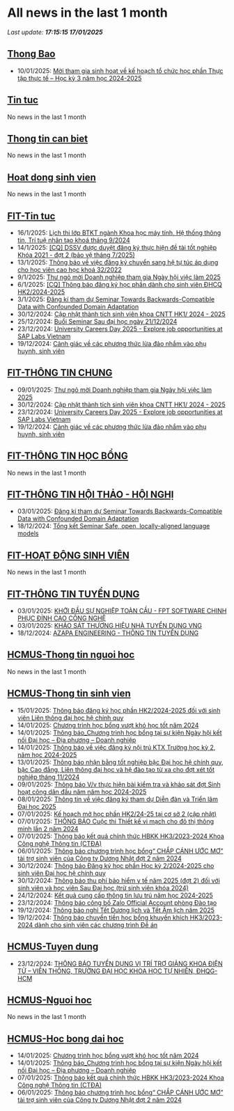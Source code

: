 # All news in the last 1 month 
_Last update: **17:15:15 17/01/2025**_
## [Thong Bao](https://www.ctda.hcmus.edu.vn/vi/thong-bao/)
* 10/01/2025: [Mời tham gia sinh hoạt về kế hoạch tổ chức học phần Thực tập thực tế – Học kỳ 3 năm học 2024-2025](https://www.ctda.hcmus.edu.vn/vi/2025/01/moi-tham-gia-sinh-hoat-ve-ke-hoach-to-chuc-hoc-phan-thuc-tap-thuc-te-hoc-ky-3-nam-hoc-2024-2025/)
## [Tin tuc](https://www.ctda.hcmus.edu.vn/vi/tin-tuc/)
No news in the last 1 month
## [Thong tin can biet](https://www.ctda.hcmus.edu.vn/vi/goc-sinh-vien/thong-tin-can-biet/)
No news in the last 1 month
## [Hoat dong sinh vien](https://www.ctda.hcmus.edu.vn/vi/goc-sinh-vien/hoat-dong-sinh-vien/)
No news in the last 1 month
## [FIT-Tin tuc](https://www.fit.hcmus.edu.vn/vn/Default.aspx?tabid=36)
* 16/1/2025: [Lịch thi lớp BTKT ngành Khoa học máy tính, Hệ thống thông tin, Trí tuệ nhân tạo khoá tháng 9/2024](https://www.fit.hcmus.edu.vn/vn/Default.aspx?tabid=292&newsid=16554)
* 14/1/2025: [[CQ] DSSV được duyệt đăng ký thực hiện đề tài tốt nghiệp Khóa 2021 - đợt 2 (bảo vệ tháng 7/2025)](https://www.fit.hcmus.edu.vn/vn/Default.aspx?tabid=292&newsid=16553)
* 13/1/2025: [Thông báo về việc đăng ký chuyển sang hệ tự túc áp dụng cho học viên cao học khoá 32/2022](https://www.fit.hcmus.edu.vn/vn/Default.aspx?tabid=292&newsid=16552)
* 9/1/2025: [Thư ngỏ mời Doanh nghiệp tham gia Ngày hội việc làm 2025](https://www.fit.hcmus.edu.vn/vn/Default.aspx?tabid=292&newsid=16551)
* 6/1/2025: [[CQ] Thông báo đăng ký học phần dành cho sinh viên ĐHCQ HK2/2024-2025](https://www.fit.hcmus.edu.vn/vn/Default.aspx?tabid=292&newsid=16550)
* 3/1/2025: [Đăng kí tham dự Seminar Towards Backwards-Compatible Data with Confounded Domain Adaptation](https://www.fit.hcmus.edu.vn/vn/Default.aspx?tabid=292&newsid=16549)
* 30/12/2024: [Cập nhật thành tích sinh viên khoa CNTT HK1/ 2024 - 2025](https://www.fit.hcmus.edu.vn/vn/Default.aspx?tabid=292&newsid=16546)
* 25/12/2024: [Buổi Seminar Sau đại học ngày 21/12/2024](https://www.fit.hcmus.edu.vn/vn/Default.aspx?tabid=292&newsid=16543)
* 23/12/2024: [University Careers Day 2025 - Explore job opportunities at SAP Labs Vietnam](https://www.fit.hcmus.edu.vn/vn/Default.aspx?tabid=292&newsid=16542)
* 19/12/2024: [Cảnh giác về các phương thức lừa đảo nhắm vào phụ huynh, sinh viên](https://www.fit.hcmus.edu.vn/vn/Default.aspx?tabid=292&newsid=16540)
## [FIT-THÔNG TIN CHUNG](https://www.fit.hcmus.edu.vn/vn/Default.aspx?tabid=53)
* 09/01/2025: [Thư ngỏ mời Doanh nghiệp tham gia Ngày hội việc làm 2025](https://www.fit.hcmus.edu.vn/vn/Default.aspx?tabid=292&newsid=16551)
* 30/12/2024: [Cập nhật thành tích sinh viên khoa CNTT HK1/ 2024 - 2025](https://www.fit.hcmus.edu.vn/vn/Default.aspx?tabid=292&newsid=16546)
* 23/12/2024: [University Careers Day 2025 - Explore job opportunities at SAP Labs Vietnam](https://www.fit.hcmus.edu.vn/vn/Default.aspx?tabid=292&newsid=16542)
* 19/12/2024: [Cảnh giác về các phương thức lừa đảo nhắm vào phụ huynh, sinh viên](https://www.fit.hcmus.edu.vn/vn/Default.aspx?tabid=292&newsid=16540)
## [FIT-THÔNG TIN HỌC BỔNG](https://www.fit.hcmus.edu.vn/vn/Default.aspx?tabid=53)
No news in the last 1 month
## [FIT-THÔNG TIN HỘI THẢO - HỘI NGHỊ](https://www.fit.hcmus.edu.vn/vn/Default.aspx?tabid=53)
* 03/01/2025: [Đăng kí tham dự Seminar Towards Backwards-Compatible Data with Confounded Domain Adaptation](https://www.fit.hcmus.edu.vn/vn/Default.aspx?tabid=292&newsid=16549)
* 18/12/2024: [Tổng kết Seminar Safe, open, locally-aligned language models](https://www.fit.hcmus.edu.vn/vn/Default.aspx?tabid=292&newsid=16538)
## [FIT-HOẠT ĐỘNG SINH VIÊN](https://www.fit.hcmus.edu.vn/vn/Default.aspx?tabid=53)
No news in the last 1 month
## [FIT-THÔNG TIN TUYỂN DỤNG](https://www.fit.hcmus.edu.vn/vn/Default.aspx?tabid=53)
* 03/01/2025: [KHỞI ĐẦU SỰ NGHIỆP TOÀN CẦU - FPT SOFTWARE CHINH PHỤC ĐỈNH CAO CÔNG NGHỆ](https://www.fit.hcmus.edu.vn/vn/Default.aspx?tabid=292&newsid=16548)
* 03/01/2025: [KHẢO SÁT THƯƠNG HIỆU NHÀ TUYỂN DỤNG VNG](https://www.fit.hcmus.edu.vn/vn/Default.aspx?tabid=292&newsid=16547)
* 18/12/2024: [AZAPA ENGINEERING - THÔNG TIN TUYỂN DỤNG](https://www.fit.hcmus.edu.vn/vn/Default.aspx?tabid=292&newsid=16539)
## [HCMUS-Thong tin nguoi hoc](https://hcmus.edu.vn/thong-tin-danh-cho-nguoi-hoc/)
No news in the last 1 month
## [HCMUS-Thong tin sinh vien](https://hcmus.edu.vn/category/dao-tao/dai-hoc/thong-tin-danh-cho-sinh-vien/)
* 15/01/2025: [Thông báo đăng ký học phần HK2/2024-2025 đối với sinh viên Liên thông đại học hệ chính quy](https://hcmus.edu.vn/thong-bao-dang-ky-hoc-phan-hk2-2024-2025-doi-voi-sinh-vien-lien-thong-dai-hoc-he-chinh-quy/)
* 14/01/2025: [Chương trình học bổng vượt khó học tốt năm 2024](https://hcmus.edu.vn/chuong-trinh-ho%cc%a3c-bo%cc%89ng-vuo%cc%a3t-kho-ho%cc%a3c-tot-nam-2024/)
* 14/01/2025: [Thông báo_Chương trình học bổng tại sự kiện Ngày hội kết nối Đại học – Địa phương – Doanh nghiệp](https://hcmus.edu.vn/thong-bao_chuong-trinh-ho%cc%a3c-bo%cc%89ng-ta%cc%a3i-su%cc%a3-kie%cc%a3n-ngay-ho%cc%a3i-ket-noi-da%cc%a3i-ho%cc%a3c-di%cc%a3a-phuong-doanh-nghie%cc%a3p/)
* 14/01/2025: [Thông báo về việc đăng ký nội trú KTX Trường học kỳ 2, năm học 2024-2025](https://hcmus.edu.vn/thong-bao-ve-viec-dang-ky-noi-tru-ktx-truong-hoc-ky-2-nam-hoc-2024-2025/)
* 13/01/2025: [Thông báo nhận bằng tốt nghiệp bậc Đại học hệ chính quy, bậc Cao đẳng, Liên thông đại học và hệ đào tạo từ xa cho đợt xét tốt nghiệp tháng 11/2024](https://hcmus.edu.vn/thong-bao-nhan-bang-tot-nghiep-bac-dai-hoc-he-chinh-quy-bac-cao-dang-lien-thong-dai-hoc-va-he-dao-tao-tu-xa-cho-dot-xet-tot-nghiep-thang-11-2024/)
* 09/01/2025: [Thông báo V/v thực hiện bài kiểm tra và khảo sát đợt Sinh hoạt công dân đầu năm năm học 2024-2025](https://hcmus.edu.vn/thong-bao-v-v-thuc-hien-bai-kiem-tra-va-khao-sat-dot-sinh-hoat-cong-dan-dau-nam-nam-hoc-2024-2025/)
* 08/01/2025: [Thông tin về việc đăng ký tham dự Diễn đàn và Triển lãm Đại học 2025](https://hcmus.edu.vn/thong-tin-ve-viec-dang-ky-tham-du-dien-dan-va-trien-lam-dai-hoc-2025/)
* 07/01/2025: [Kế hoạch mở học phần HK2/24-25 tại cơ sở 2 (cập nhật)](https://hcmus.edu.vn/ke-hoach-mo-hoc-phan-hk2-24-25-tai-co-so-2/)
* 07/01/2025: [THÔNG BÁO Cuộc thi Thiết kế vi mạch cho đô thị thông minh lần 2 năm 2024](https://hcmus.edu.vn/thong-bao-cuoc-thi-thiet-ke-vi-mach-cho-do-thi-thong-minh-lan-2-nam-2024/)
* 07/01/2025: [Thông báo kết quả chính thức HBKK HK3/2023-2024 Khoa Công nghệ Thông tin (CTĐA)](https://hcmus.edu.vn/thong-bao-ket-qua-chinh-thuc-hbkk-hk3-2023-2024-khoa-cong-nghe-thong-tin-ctda/)
* 06/01/2025: [Thông báo chương trình học bổng“ CHẮP CÁNH ƯỚC MƠ” tài trợ sinh viên của Công ty Dương Nhật đợt 2 năm 2024](https://hcmus.edu.vn/thong-bao-chuong-trinh-hoc-bong-chap-canh-uoc-mo-tai-tro-sinh-vien-cua-cong-ty-duong-nhat-dot-2-nam-2024/)
* 30/12/2024: [Thông báo Đăng ký học phần Học kỳ 2/2024-2025 cho sinh viên Đại học hệ chính quy](https://hcmus.edu.vn/thong-bao-dang-ky-hoc-phan-hoc-ky-2-2024-2025-cho-sinh-vien-dai-hoc-he-chinh-quy/)
* 30/12/2024: [Thông báo thu phí bảo hiểm y tế năm 2025 (đợt 2) đối với sinh viên và học viên Sau Đại học (trừ sinh viên khóa 2024)](https://hcmus.edu.vn/thong-bao-thu-phi-bao-hiem-y-te-nam-2025-dot-2-doi-voi-sinh-vien-va-hoc-vien-sau-dai-hoc-tru-sinh-vien-khoa-2024/)
* 24/12/2024: [Kết quả cung cấp thông tin lưu trú năm học 2024-2025](https://hcmus.edu.vn/ket-qua-cung-cap-thong-tin-luu-tru-nam-hoc-2024-2025/)
* 23/12/2024: [Thông báo công bố Zalo Official Account phòng Đào tạo](https://hcmus.edu.vn/thong-bao-cong-bo-zalo-official-account-phong-dao-tao/)
* 19/12/2024: [Thông báo nghỉ Tết Dương lịch và Tết Âm lịch năm 2025](https://hcmus.edu.vn/thong-bao-nghi-tet-duong-lich-va-tet-am-lich-nam-2025/)
* 19/12/2024: [Thông báo chuyển tiền học bổng khuyến khích HK3/2023-2024 dành cho sinh viên các chương trình Đề án](https://hcmus.edu.vn/thong-bao-chuyen-tien-hoc-bong-khuyen-khich-hk3-2023-2024-danh-cho-sinh-vien-cac-chuong-trinh-de-an/)
## [HCMUS-Tuyen dung](https://hcmus.edu.vn/category/tuyen-dung-viec-lam/)
* 23/12/2024: [THÔNG BÁO TUYỂN DỤNG VỊ TRÍ TRỢ GIẢNG KHOA ĐIỆN TỬ – VIỄN THÔNG, TRƯỜNG ĐẠI HỌC KHOA HỌC TỰ NHIÊN, ĐHQG-HCM](https://hcmus.edu.vn/thong-bao-tuyen-dung-vi-tri-tro-giang-khoa-dien-tu-vien-thong-truong-dai-hoc-khoa-hoc-tu-nhien-dhqg-hcm/)
## [HCMUS-Nguoi hoc](https://hcmus.edu.vn/category/nguoi-hoc/)
No news in the last 1 month
## [HCMUS-Hoc bong dai hoc](https://hcmus.edu.vn/category/dao-tao/dai-hoc/hoc-bong-dai-hoc/)
* 14/01/2025: [Chương trình học bổng vượt khó học tốt năm 2024](https://hcmus.edu.vn/chuong-trinh-ho%cc%a3c-bo%cc%89ng-vuo%cc%a3t-kho-ho%cc%a3c-tot-nam-2024/)
* 14/01/2025: [Thông báo_Chương trình học bổng tại sự kiện Ngày hội kết nối Đại học – Địa phương – Doanh nghiệp](https://hcmus.edu.vn/thong-bao_chuong-trinh-ho%cc%a3c-bo%cc%89ng-ta%cc%a3i-su%cc%a3-kie%cc%a3n-ngay-ho%cc%a3i-ket-noi-da%cc%a3i-ho%cc%a3c-di%cc%a3a-phuong-doanh-nghie%cc%a3p/)
* 07/01/2025: [Thông báo kết quả chính thức HBKK HK3/2023-2024 Khoa Công nghệ Thông tin (CTĐA)](https://hcmus.edu.vn/thong-bao-ket-qua-chinh-thuc-hbkk-hk3-2023-2024-khoa-cong-nghe-thong-tin-ctda/)
* 06/01/2025: [Thông báo chương trình học bổng“ CHẮP CÁNH ƯỚC MƠ” tài trợ sinh viên của Công ty Dương Nhật đợt 2 năm 2024](https://hcmus.edu.vn/thong-bao-chuong-trinh-hoc-bong-chap-canh-uoc-mo-tai-tro-sinh-vien-cua-cong-ty-duong-nhat-dot-2-nam-2024/)
